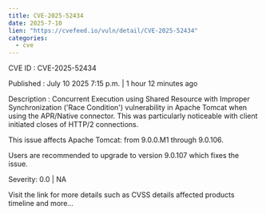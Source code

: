 ```yaml
--- 
title: CVE-2025-52434
date: 2025-7-10
lien: "https://cvefeed.io/vuln/detail/CVE-2025-52434"
categories:
  - cve
---
```


CVE ID : CVE-2025-52434

Published :  July 10
2025
7:15 p.m. | 1 hour
12 minutes ago

Description : Concurrent Execution using Shared Resource with Improper Synchronization ('Race Condition') vulnerability in Apache Tomcat when using the APR/Native connector. This was particularly noticeable with client initiated closes of HTTP/2 connections.

This issue affects Apache Tomcat: from 9.0.0.M1 through 9.0.106.

Users are recommended to upgrade to version 9.0.107
which fixes the issue.

Severity: 0.0 | NA

Visit the link for more details
such as CVSS details
affected products
timeline
and more...
